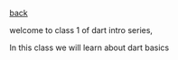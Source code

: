 [back](../README.md)


welcome to class 1 of dart intro series,

In this class we will learn about dart basics